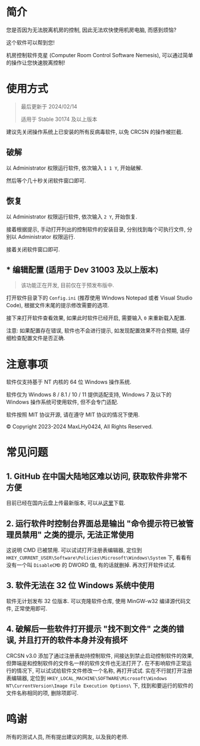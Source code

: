 # 简介

您是否因为无法脱离机房的控制, 因此无法欢快使用机房电脑, 而感到烦恼?

这个软件可以帮到您!

机房控制软件克星 (Computer Room Control Software Nemesis), 可以通过简单的操作让您快速脱离控制!

# 使用方式

> 最后更新于 2024/02/14
> 
> 适用于 Stable 30174 及以上版本

建议先关闭操作系统上已安装的所有反病毒软件, 以免 CRCSN 的操作被拦截.

## 破解

以 Administrator 权限运行软件, 依次输入 `1 1 Y`, 开始破解.

然后等个几十秒关闭软件窗口即可.

## 恢复

以 Administrator 权限运行软件, 依次输入 `2 Y`, 开始恢复.

接着根据提示, 手动打开列出的控制软件的安装目录, 分别找到每个可执行文件, 分别以 Administrator 权限运行.

接着关闭软件窗口即可.

## * 编辑配置 (适用于 Dev 31003 及以上版本)

> 该功能正在开发, 目前仅在于预发布版中.

打开软件目录下的 `Config.ini` (推荐使用 Windows Notepad 或者 Visual Studio Code), 根据文件末尾的提示修改需要的选项. 

接下来打开软件查看效果, 如果此时软件已经开启, 需要输入 `0` 来重新载入配置.

注意: 如果配置存在错误, 软件也不会进行提示, 如发现配置效果不符合预期, 请仔细检查配置文件是否正确.


# 注意事项

软件仅支持基于 NT 内核的 64 位 Windows 操作系统.

软件仅为 Windows 8 / 8.1 / 10 / 11 提供适配支持, Windows 7 及以下的 Windows 操作系统可使用软件, 但不会专门适配.

软件按照 MIT 协议开源, 请在遵守 MIT 协议的情况下使用.

© Copyright 2023-2024 MaxLHy0424, All Rights Reserved.

# 常见问题

## 1. GitHub 在中国大陆地区难以访问, 获取软件非常不方便

目前已经在国内云盘上传最新版本, 可以从[这里](https://www.123pan.com/s/HmR8jv-tZLN.html "点击跳转")下载.

## 2. 运行软件时控制台界面总是输出 "命令提示符已被管理员禁用" 之类的提示, 无法正常使用

这说明 CMD 已被禁用. 可以试试打开注册表编辑器, 定位到 `HKEY_CURRENT_USER\Software\Policies\Microsoft\Windows\System` 下, 看看有没有一个叫 `DisableCMD` 的 DWORD 值, 有的话就删掉. 再次打开软件试试.

## 3. 软件无法在 32 位 Windows 系统中使用

软件无计划发布 32 位版本. 可以克隆软件仓库, 使用 MinGW-w32 编译源代码文件, 正常使用即可.

## 4. 破解后一些软件打开提示 "找不到文件" 之类的错误, 并且打开的软件本身并没有损坏

CRCSN v3.0 添加了通过注册表劫持控制软件, 间接达到禁止启动控制软件的效果, 但弊端是和控制软件的文件名一样的软件文件也无法打开了. 在不影响软件正常运行的情况下, 可以试试给软件文件修改一个名称, 再打开试试. 实在不行就打开注册表编辑器, 定位到 `HKEY_LOCAL_MACHINE\SOFTWARE\Microsoft\Windows NT\CurrentVersion\Image File Execution Options\` 下, 找到和要运行的软件的文件名称相同的项, 删除项即可.

# 鸣谢

所有的测试人员, 所有提出建议的网友, 以及我的老师.